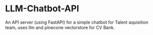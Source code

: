 # LLM-Chatbot-API
An API server (using FastAPI) for a simple chatbot for Talent aquisition team, uses llm and pinecone vectorstore for CV Bank.
